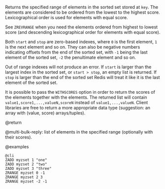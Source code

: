 Returns the specified range of elements in the sorted set stored at `key`. The
elements are considered to be ordered from the lowest to the highest score.
Lexicographical order is used for elements with equal score.

See `ZREVRANGE` when you need the elements ordered from highest to lowest
score (and descending lexicographical order for elements with equal score).

Both `start` and `stop` are zero-based indexes, where `0` is the first element,
`1` is the next element and so on. They can also be negative numbers indicating
offsets from the end of the sorted set, with `-1` being the last element of the
sorted set, `-2` the penultimate element and so on.

Out of range indexes will not produce an error. If `start` is larger than the
largest index in the sorted set, or `start > stop`, an empty list is returned.
If `stop` is larger than the end of the sorted set Redis will treat it like it
is the last element of the sorted set.

It is possible to pass the `WITHSCORES` option in order to return the scores of
the elements together with the elements.  The returned list will contain
`value1,score1,...,valueN,scoreN` instead of `value1,...,valueN`.  Client
libraries are free to return a more appropriate data type (suggestion: an array
with (value, score) arrays/tuples).

@return

@multi-bulk-reply: list of elements in the specified range (optionally with
their scores).

@examples

    @cli
    ZADD myzset 1 "one"
    ZADD myzset 2 "two"
    ZADD myzset 3 "three"
    ZRANGE myzset 0 -1
    ZRANGE myzset 2 3
    ZRANGE myzset -2 -1

